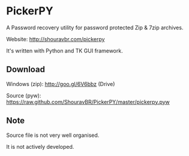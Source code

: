 PickerPY
========

A Password recovery utility for password protected Zip &amp; 7zip archives.

Website: http://shouravbr.com/pickerpy

It's written with Python and TK GUI framework.

Download
--------
Windows (zip): http://goo.gl/6V6bbz (Drive)

Source (pyw): https://raw.github.com/ShouravBR/PickerPY/master/pickerpy.pyw

Note
----
Source file is not very well organised.

It is not actively developed.
